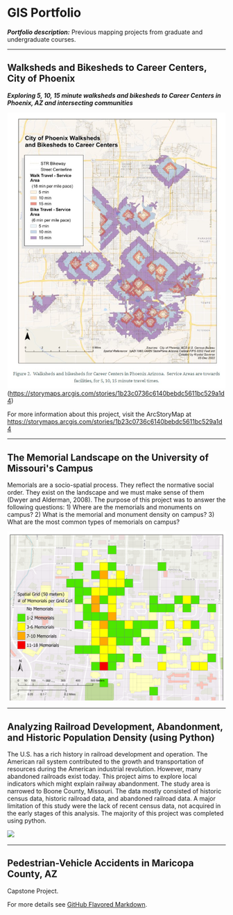 # GIS Portfolio

***Portfolio description:*** Previous mapping projects from graduate and undergraduate courses. 

---

## Walksheds and Bikesheds to Career Centers, City of Phoenix

***Exploring 5, 10, 15 minute walksheds and bikesheds to Career Centers in Phoenix, AZ and intersecting communities***

<img src="images/Walksheds_and_bikesheds.jpg?raw=true"/>(https://storymaps.arcgis.com/stories/1b23c0736c6140bebdc5611bc529a1d4)

For more information about this project, visit the ArcStoryMap at
https://storymaps.arcgis.com/stories/1b23c0736c6140bebdc5611bc529a1d4

---

## The Memorial Landscape on the University of Missouri's Campus

Memorials are a socio-spatial process. They reflect the normative social order. They exist on the landscape and we must make sense of them (Dwyer and Alderman, 2008). The purpose of this project was to answer the following questions: 1) Where are the memorials and monuments on campus? 2) What is the memorial and monument density on campus? 3) What are the most common types of memorials on campus?

<img src="images/SpatialGrid.png?raw=true"/>

---

## Analyzing Railroad Development, Abandonment, and Historic Population Density (using Python)

The U.S. has a rich history in railroad development and operation.  The American rail system contributed to the growth and transportation of resources during the American industrial revolution.  However, many abandoned railroads exist today.  This project aims to explore local indicators which might explain railway abandonment.  The study area is narrowed to Boone County, Missouri.  The data mostly consisted of historic census data, historic railroad data, and abandoned railroad data.  A major limitation of this study were the lack of recent census data, not acquired in the early stages of this analysis.   The majority of this project was completed using python. 

<img src="images/Population Density and Rail Abandonment Boone County, MO (1810-present).png?raw=true"/>

---

## Pedestrian-Vehicle Accidents in Maricopa County, AZ

Capstone Project. 

For more details see [GitHub Flavored Markdown](https://guides.github.com/features/mastering-markdown/).
